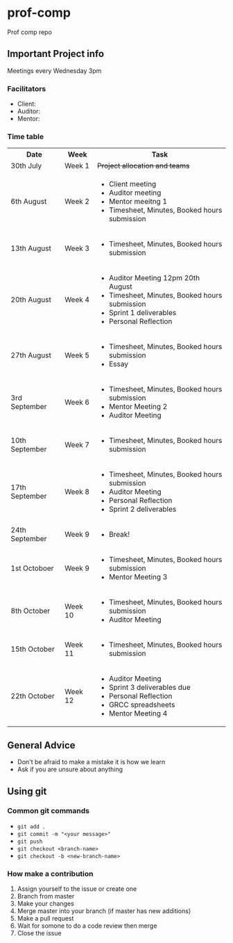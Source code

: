 # prof-comp
Prof comp repo

## Important Project info
Meetings every Wednesday 3pm

### Facilitators
- Client: 
- Auditor:
- Mentor:

### Time table
<table>
  <tbody>
    <tr>
      <th>Date</th>
      <th>Week</th>
      <th>Task</th>
    </tr>
    <tr>
      <td>30th July</td>
      <td>Week 1</td>
      <td><del>Project allocation and teams</del></td>
    </tr>
    <tr>
      <td>6th August</td>
      <td>Week 2</td>
      <td>
        <ul>
          <li>Client meeting</li>
          <li>Auditor meeting</li>
          <li>Mentor meeitng 1</li>
          <li>Timesheet, Minutes, Booked hours submission</li>
        </ul>
      </td>
    </tr>
    <tr>
      <td>13th August</td>
      <td>Week 3</td>
      <td>
        <ul>
          <li>Timesheet, Minutes, Booked hours submission</li>
        </ul>
      </td>
    </tr>
    <tr>
      <td>20th August</td>
      <td>Week 4</td>
      <td>
        <ul>
          <li>Auditor Meeting 12pm 20th August</li>
          <li>Timesheet, Minutes, Booked hours submission</li>
          <li>Sprint 1 deliverables</li>
          <li>Personal Reflection</li>
        </ul>
      </td>
    </tr>
    <tr>
      <td>27th August</td>
      <td>Week 5</td>
      <td>
        <ul>
          <li>Timesheet, Minutes, Booked hours submission</li>
          <li> Essay </li>
        </ul>
      </td>
    </tr>
    <tr>
      <td>3rd September</td>
      <td>Week 6</td>
      <td>
        <ul>
          <li>Timesheet, Minutes, Booked hours submission</li>
          <li> Mentor Meeting 2</li>
          <li>Auditor Meeting</li>
        </ul>
      </td>
    </tr>
    <tr>
      <td>10th September</td>
      <td>Week 7</td>
      <td>
        <ul>
          <li>Timesheet, Minutes, Booked hours submission</li>
        </ul>
      </td>
    </tr>
    <tr>
      <td>17th September</td>
      <td>Week 8</td>
      <td>
        <ul>
          <li>Timesheet, Minutes, Booked hours submission</li>
          <li>Auditor Meeting</li>
          <li>Personal Reflection</li>
          <li>Sprint 2 deliverables</li>
        </ul>
      </td>
    </tr>
    <tr>
      <td>24th September</td>
      <td>Week 9</td>
      <td>
        <ul>
          <li>Break!</li>
        </ul>
      </td>
    </tr>
    <tr>
      <td>1st Octoboer</td>
      <td>Week 9</td>
      <td>
        <ul>
          <li>Timesheet, Minutes, Booked hours submission</li>
          <li>Mentor Meeting 3</li>
        </ul>
      </td>
    </tr>
    <tr>
      <td>8th October</td>
      <td>Week 10</td>
      <td>
        <ul>
          <li>Timesheet, Minutes, Booked hours submission</li>
          <li>Auditor Meeting</li>
        </ul>
      </td>
    </tr>
    <tr>
      <td>15th October</td>
      <td>Week 11</td>
      <td>
        <ul>
          <li>Timesheet, Minutes, Booked hours submission</li>
        </ul>
      </td>
    </tr>
    <tr>
      <td>22th October</td>
      <td>Week 12</td>
      <td>
        <ul>
          <li>Auditor Meeting</li>
          <li>Sprint 3 deliverables due</li>
          <li>Personal Reflection</li>
          <li>GRCC spreadsheets</li>
          <li>Mentor Meeting 4</li>
        </ul>
      </td>
    </tr>
  </tbody>
</table>

## General Advice
* Don't be afraid to make a mistake it is how we learn
* Ask if you are unsure about anything

## Using git
### Common git commands
* `git add .`
* `git commit -m "<your message>"`
* `git push`
* `git checkout <branch-name>`
* `git checkout -b <new-branch-name>`
### How make a contribution
1. Assign yourself to the issue or create one
2. Branch from master
3. Make your changes
4. Merge master into your branch (if master has new additions)
5. Make a pull request
6. Wait for somone to do a code review then merge
7. Close the issue
